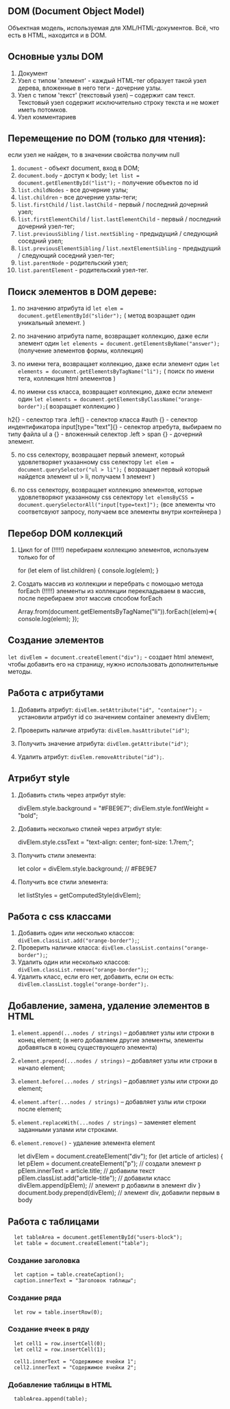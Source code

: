 ## DOM (Document Object Model)
Объектная модель, используемая для XML/HTML-документов. Всё, что есть в HTML, находится и в DOM. 

## Основные узлы DOM
1. Документ
2. Узел с типом 'элемент' - каждый HTML-тег образует такой узел дерева, вложенные в него теги - дочерние узлы.
3. Узел с типом 'текст' (текстовый узел) – содержит сам текст. Текстовый узел содержит исключительно строку текста и не может иметь потомков.
4. Узел комментариев

## Перемещение по DOM (только для чтения):
если узел не найден, то в значении свойства получим null
1. `document` - объект document, вход в DOM;
2. `document.body`  - доступ к body;
   `let list = document.getElementById("list");` - получение объектов по id
3. `list.childNodes` - все дочерние узлы;
4. `list.children` - все дочерние узлы-теги;
5. `list.firstChild` / `list.lastChild` - первый / последний дочерний узел;
6. `list.firstElementChild` / `list.lastElementChild` - первый / последний дочерний узел-тег;
7. `list.previousSibling` / `list.nextSibling` - предыдущий / следующий соседний узел;
8. `list.previousElementSibling` / `list.nextElementSibling` - предыдущий / следующий соседний узел-тег;
9. `list.parentNode` - родительский узел;
10. `list.parentElement` - родительский узел-тег.

## Поиск элементов в DOM дереве:
1. по значению атрибута id
`let elem = document.getElementById("slider");` ( метод возращает один уникальный элемент. )

2. по значению атрибута name, возвращает коллекцию, даже если элемент один
`let elements = document.getElementsByName("answer");`(получение элементов формы, коллекция) 

3. по имени тега, возвращает коллекцию, даже если элемент один
`let elements = document.getElementsByTagName("li");` ( поиск по имени тега, коллекция html элементов ) 

4. по имени css класса, возвращает коллекцию, даже если элемент один
`let elements = document.getElementsByClassName("orange-border");`( возращает коллекцию ) 

h2{} - селектор тэга
.left{} - селектор класса 
#auth {} - селектор индентификатора
input[type="text"]{} - селектор атребута, выбираем по типу файла 
ul a {} - вложенный селектор 
.left > span {} - дочерний элемент.

5. по css селектору, возвращает первый элемент, который удовлетворяет указанному css селектору
`let elem = document.querySelector("ul > li");` ( возращает первый который найдется элемент ul > li, получаем 1 элемент ) 

6. по css селектору, возвращает коллекцию элементов, которые удовлетворяют указанному css селектору
`let elemsByCSS = document.querySelectorAll("input[type=text]");` (все элементы что соответсвуют запросу, получаем все элементы внутри контейнера )
   
## Перебор DOM коллекций
1. Цикл for of (!!!!!) перебираем коллекцию элементов, используем только for of 
   

      for (let elem of list.children) {
         console.log(elem);
      }
2. Создать массив из коллекции и перебрать с помощью метода forEach (!!!!!) элементы из коллекции перекладываем в массив, после перебираем этот массив спсобом forEach
      

      Array.from(document.getElementsByTagName("li")).forEach((elem)=>{
         console.log(elem);
      });

## Создание элементов
`let divElem = document.createElement("div");` - 
 создает html элемент, чтобы добавить его на страницу, нужно использовать дополнительные методы.

## Работа с атрибутами
1. Добавить атрибут: `divElem.setAttribute("id", "container");` -
   установили атрибут id со значением container элементу divElem;

2. Проверить наличие атрибута: `divElem.hasAttribute("id")`;  

3. Получить значение атрибута: `divElem.getAttribute("id")`;

4. Удалить атрибут: `divElem.removeAttribute("id");`.

## Атрибут style
1. Добавить стиль через атрибут style:
   

      divElem.style.background = "#FBE9E7";
      divElem.style.fontWeight = "bold"; 

2. Добавить несколько стилей через атрибут style:
   

      divElem.style.cssText = 
         "text-align: center;
          font-size: 1.7rem;";

3. Получить стили элемента: 
   

      let color = divElem.style.background; // #FBE9E7

4. Получить все стили элемента:
      

      let listStyles = getComputedStyle(divElem);


## Работа с css классами
1. Добавить один или несколько классов: `divElem.classList.add("orange-border");`;
2. Проверить наличие класса: `divElem.classList.contains("orange-border");`;
3. Удалить один или несколько классов: `divElem.classList.remove("orange-border");`;
4. Удалить класс, если его нет, добавить, если он есть: `divElem.classList.toggle("orange-border");`.

## Добавление, замена, удаление элементов в HTML
1. `element.append(...nodes / strings)` – добавляет узлы или строки в конец element; (в него добавляем другие элементы, элементы добавяться в конец существующего элемента)

2. `element.prepend(...nodes / strings)` – добавляет узлы или строки в начало element;

3. `element.before(...nodes / strings)` – добавляет узлы или строки до element;

4. `element.after(...nodes / strings)` – добавляет узлы или строки после element;

5. `element.replaceWith(...nodes / strings)` – заменяет element заданными узлами или строками. 

6. `element.remove()` - удаление элемента element


      let divElem = document.createElement("div");
      for (let article of articles) {
         let pElem = document.createElement("p"); // создали элемент p
         pElem.innerText = article.title; // добавили текст
         pElem.classList.add("article-title"); // добавили класс
         divElem.append(pElem); // элемент p добавили в элемент div
      }
      document.body.prepend(divElem); // элемент div, добавили первым в body

## Работа с таблицами
      let tableArea = document.getElementById("users-block");
      let table = document.createElement("table");

### Создание заголовка
      let caption = table.createCaption();
      caption.innerText = "Заголовок таблицы";

### Создание ряда
      let row = table.insertRow(0);

### Создание ячеек в ряду
      let cell1 = row.insertCell(0);
      let cell2 = row.insertCell(1);

      cell1.innerText = "Содержимое ячейки 1";
      cell2.innerText = "Содержимое ячейки 2";

### Добавление таблицы в HTML 
      tableArea.append(table);
